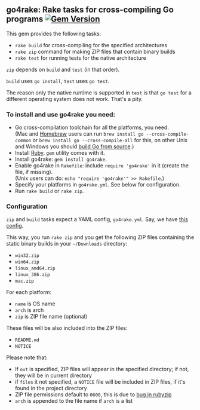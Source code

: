 ﻿## go4rake: Rake tasks for cross-compiling Go programs [![Gem Version](https://badge.fury.io/rb/go4rake.svg)](http://badge.fury.io/rb/go4rake)

This gem provides the following tasks:

* `rake build` for cross-compiling for the specified architectures
* `rake zip` command for making ZIP files that contain binary builds
* `rake test` for running tests for the native architecture

`zip` depends on `build` and `test` (in that order).

`build` uses `go install`, `test` uses `go test`.

The reason only the native runtime is supported in `test` is that `go test` for a different operating system does not work. That's a pity.

### To install and use go4rake you need:

* Go cross-compilation toolchain for all the platforms, you need.  
  (Mac and [Homebrew](http://brew.sh/) users can run `brew install go --cross-compile-common`
  or `brew install go --cross-compile-all` for this, on other Unix and Windows you should
  [build Go from source](http://dave.cheney.net/2013/07/09/an-introduction-to-cross-compilation-with-go-1-1).)
* Install [Ruby](https://www.ruby-lang.org). `gem` utility comes with it.
* Install go4rake: `gem install go4rake`.
* Enable go4rake in `Rakefile`: include `require 'go4rake'` in it (create the file, if missing).  
  (Unix users can do: `echo "require 'go4rake'" >> Rakefile`.)
* Specify your platforms in `go4rake.yml`. See below for configuration.
* Run `rake build` or `rake zip`.

### Configuration

`zip` and `build` tasks expect a YAML config, `go4rake.yml`. Say, we
have [this config](https://github.com/chillum/go4rake/blob/master/examples/go4rake.yml).

This way, you run `rake zip` and you get the following ZIP files
containing the static binary builds in your `~/Downloads` directory:

* `win32.zip`
* `win64.zip`
* `linux_amd64.zip`
* `linux_386.zip`
* `mac.zip`

For each platform:

* `name` is OS name
* `arch` is arch
* `zip` is ZIP file name (optional)

These files will be also included into the ZIP files:

* `README.md`
* `NOTICE`

Please note that:

* If `out` is specified, ZIP files will appear in the specified
  directory; if not, they will be in current directory
* if `files` it not specified, a `NOTICE` file will be included in ZIP
  files, if it's found in the project directory
* ZIP file permissions default to `0600`, this is due to
  [bug in rubyzip](https://github.com/rubyzip/rubyzip/issues/204)
* `arch` is appended to the file name if `arch` is a list
